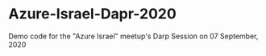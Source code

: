 # Azure-Israel-Dapr-2020
Demo code for the "Azure Israel" meetup's Darp Session on 07 September, 2020
